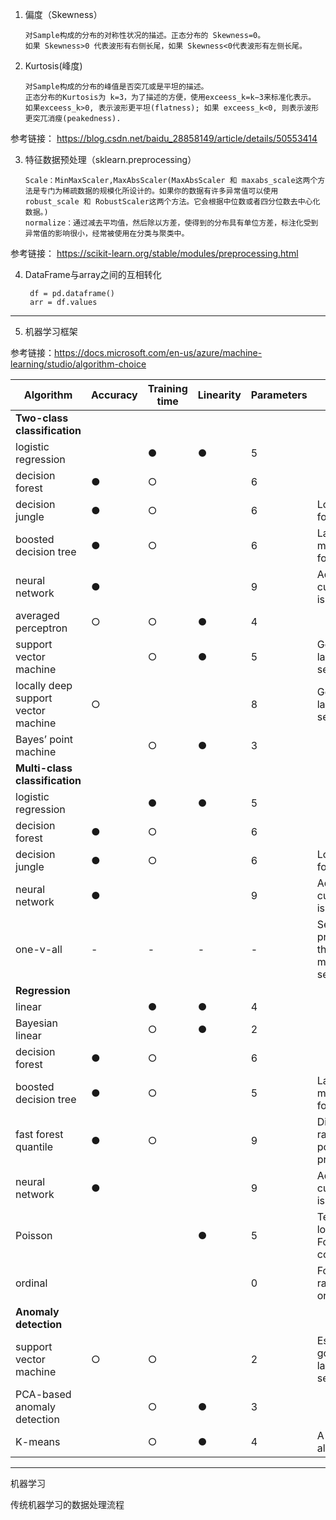 1.  偏度（Skewness） 

        对Sample构成的分布的对称性状况的描述。正态分布的 Skewness=0。
        如果 Skewness>0 代表波形有右侧长尾，如果 Skewness<0代表波形有左侧长尾。
        
2.  Kurtosis(峰度)

        对Sample构成的分布的峰值是否突兀或是平坦的描述。
        正态分布的Kurtosis为 k=3，为了描述的方便，使用exceess_k=k−3来标准化表示。
        如果exceess_k>0, 表示波形更平坦(flatness); 如果 exceess_k<0, 则表示波形更突兀消瘦(peakedness).

参考链接：
https://blog.csdn.net/baidu_28858149/article/details/50553414

3.  特征数据预处理（sklearn.preprocessing）

        Scale：MinMaxScaler,MaxAbsScaler(MaxAbsScaler 和 maxabs_scale这两个方法是专门为稀疏数据的规模化所设计的。如果你的数据有许多异常值可以使用robust_scale 和 RobustScaler这两个方法。它会根据中位数或者四分位数去中心化数据。)
        normalize：通过减去平均值，然后除以方差，使得到的分布具有单位方差，标注化受到异常值的影响很小，经常被使用在分类与聚类中。

参考链接：
https://scikit-learn.org/stable/modules/preprocessing.html


4. DataFrame与array之间的互相转化

        df = pd.dataframe()
        arr = df.values
 --- 

5.  机器学习框架

参考链接：https://docs.microsoft.com/en-us/azure/machine-learning/studio/algorithm-choice

| Algorithm                           | Accuracy | Training time | Linearity | Parameters | Notes                                           | 
|-------------------------------------|----------|---------------|-----------|------------|-------------------------------------------------| 
| **Two-class classification**        |          |               |           |            |                                                 | 
| logistic regression                 |          | ●             | ●         | 5          |                                                 | 
| decision forest                     | ●        | ○             |           | 6          |                                                 | 
| decision jungle                     | ●        | ○             |           | 6          | Low memory footprint                            | 
| boosted decision tree               | ●        | ○             |           | 6          | Large memory footprint                          | 
| neural network                      | ●        |               |           | 9          | Additional customization is possible            | 
| averaged perceptron                 | ○        | ○             | ●         | 4          |                                                 | 
| support vector machine              |          | ○             | ●         | 5          | Good for large feature sets                     | 
| locally deep support vector machine | ○        |               |           | 8          | Good for large feature sets                     | 
| Bayes’ point machine                |          | ○             | ●         | 3          |                                                 | 
| **Multi-class classification**      |          |               |           |            |                                                 | 
| logistic regression                 |          | ●             | ●         | 5          |                                                 | 
| decision forest                     | ●        | ○             |           | 6          |                                                 | 
| decision jungle                     | ●        | ○             |           | 6          | Low memory footprint                            | 
| neural network                      | ●        |               |           | 9          | Additional customization is possible            | 
| one-v-all                           | -        | -             | -         | -          | See properties of the two-class method selected | 
| **Regression**                      |          |               |           |            |                                                 | 
| linear                              |          | ●             | ●         | 4          |                                                 | 
| Bayesian linear                     |          | ○             | ●         | 2          |                                                 | 
| decision forest                     | ●        | ○             |           | 6          |                                                 | 
| boosted decision tree               | ●        | ○             |           | 5          | Large memory footprint                          | 
| fast forest quantile                | ●        | ○             |           | 9          | Distributions rather than point predictions     | 
| neural network                      | ●        |               |           | 9          | Additional customization is possible            | 
| Poisson                             |          |               | ●         | 5          | Technically log-linear. For predicting counts   | 
| ordinal                             |          |               |           | 0          | For predicting rank-ordering                    | 
| **Anomaly detection**               |          |               |           |            |                                                 | 
| support vector machine              | ○        | ○             |           | 2          | Especially good for large feature sets          | 
| PCA-based anomaly detection         |          | ○             | ●         | 3          |                                                 | 
| K-means                             |          | ○             | ●         | 4          | A clustering algorithm                          |

 --- 

机器学习

传统机器学习的数据处理流程

